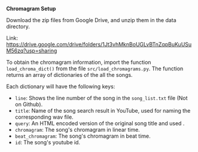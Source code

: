 **Chromagram Setup**

Download the zip files from Google Drive, and unzip them in the data directory.

Link:
<https://drive.google.com/drive/folders/1Jt3vhMknBoUGLvBTnZqpBuKuUSuM56zq?usp=sharing>

To obtain the chromagram information, import the function `load_chroma_dict()` from the file `src/load_chromagrams.py`. The function returns an array of dictionaries of the all the songs.

Each dictionary will have the following keys:
  * `line`: Shows the line number of the song in the `song_list.txt` file (Not on Github).
  * `title`: Name of the song search result in YouTube, used for naming the corresponding wav file.
  * `query`: An HTML encoded version of the original song title and used .
  * `chromagram`: The song's chromagram in linear time.
  * `beat_chromagram`: The song's chromagram in beat time.
  * `id`: The song's youtube id.
